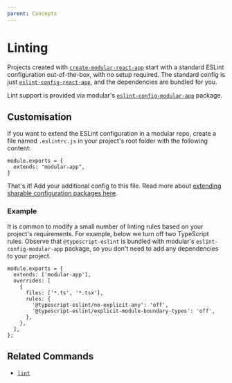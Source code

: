 ```yaml
---
parent: Concepts
---
```


# Linting

Projects created with
[`create-modular-react-app`](https://www.npmjs.com/package/create-modular-react-app)
start with a standard ESLint configuration out-of-the-box, with no setup
required. The standard config is just
[`eslint-config-react-app`](https://www.npmjs.com/package/eslint-config-react-app),
and the dependencies are bundled for you.

Lint support is provided via modular's
[`eslint-config-modular-app`](https://www.npmjs.com/package/eslint-config-modular-app)
package.

## Customisation

If you want to extend the ESLint configuration in a modular repo, create a file
named `.eslintrc.js` in your project's root folder with the following content:

    module.exports = {
      extends: "modular-app",
    }

That's it! Add your additional config to this file. Read more about
[extending sharable configuration packages here](https://eslint.org/docs/user-guide/configuring/configuration-files#using-a-shareable-configuration-package).

### Example

It is common to modify a small number of linting rules based on your project's
requirements. For example, below we turn off two TypeScript rules. Observe that
`@typescript-eslint` is bundled with modular's `eslint-config-modular-app`
package, so you don't need to add any dependencies to your project.

    module.exports = {
      extends: ['modular-app'],
      overrides: [
        {
          files: ['*.ts', '*.tsx'],
          rules: {
            '@typescript-eslint/no-explicit-any': 'off',
            '@typescript-eslint/explicit-module-boundary-types': 'off',
          },
        },
      ],
    };

## Related Commands

- [`lint`](../commands/11_lint)
